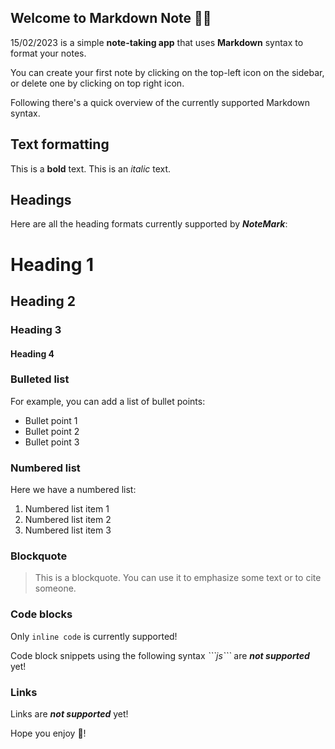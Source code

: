 ## Welcome to Markdown Note 👋🏻

15/02/2023 is a simple **note-taking app** that uses **Markdown** syntax to format your notes.

You can create your first note by clicking on the top-left icon on the sidebar, or delete one by clicking on top right icon.

Following there's a quick overview of the currently supported Markdown syntax.

## Text formatting

This is a **bold** text.
This is an *italic* text.

## Headings

Here are all the heading formats currently supported by ***NoteMark***:

# Heading 1

## Heading 2

### Heading 3

#### Heading 4

### Bulleted list

For example, you can add a list of bullet points:

* Bullet point 1
* Bullet point 2
* Bullet point 3

### Numbered list

Here we have a numbered list:

1. Numbered list item 1
2. Numbered list item 2
3. Numbered list item 3

### Blockquote

> This is a blockquote. You can use it to emphasize some text or to cite someone.

### Code blocks

Only `inline code` is currently supported!

Code block snippets using the following syntax *\`\`\`js\`\`\`* are ***not supported*** yet!

### Links

Links are ***not supported*** yet!

Hope you enjoy 🥰!